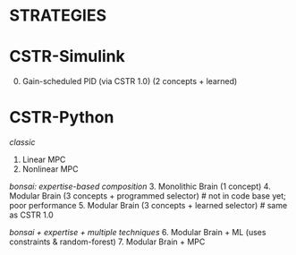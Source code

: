 # STRATEGIES

# CSTR-Simulink
0. Gain-scheduled PID (via CSTR 1.0) (2 concepts + learned)

# CSTR-Python 

_classic_
1. Linear MPC
2. Nonlinear MPC

_bonsai: expertise-based composition_
3. Monolithic Brain (1 concept)
4. Modular Brain (3 concepts + programmed selector) # not in code base yet; poor performance
5. Modular Brain (3 concepts + learned selector)    # same as CSTR 1.0

_bonsai + expertise + multiple techniques_
6. Modular Brain + ML (uses constraints & random-forest)
7. Modular Brain + MPC
